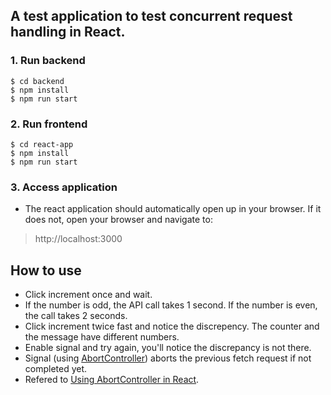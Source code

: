 ## A test application to test concurrent request handling in React.

### 1. Run backend

```
$ cd backend
$ npm install
$ npm run start
```

### 2. Run frontend
```
$ cd react-app
$ npm install
$ npm run start
```

### 3. Access application

- The react application should automatically open up in your browser. If it does not, open your browser and navigate to:
  
> http://localhost:3000

## How to use

- Click increment once and wait.
- If the number is odd, the API call takes 1 second. If the number is even, the call takes 2 seconds.
- Click increment twice fast and notice the discrepency. The counter and the message have different numbers.
- Enable signal and try again, you'll notice the discrepancy is not there.
- Signal (using [AbortController](https://developer.mozilla.org/en-US/docs/Web/API/AbortController/abort)) aborts the previous fetch request if not completed yet.
- Refered to [Using AbortController in React](https://wanago.io/2022/04/11/abort-controller-race-conditions-react/).